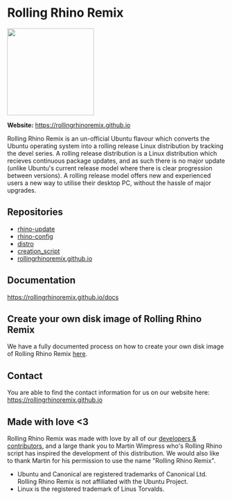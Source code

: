 # Rolling Rhino Remix

<img src="https://rollingrhinoremix.github.io/assets/images/favicon.png" width="200px" height="200px"/>

**Website:** https://rollingrhinoremix.github.io

Rolling Rhino Remix is an un-official Ubuntu flavour which converts the Ubuntu operating system into a rolling release Linux distribution by tracking the devel series. A rolling release distribution is a Linux distribution which recieves continuous package updates, and as such there is no major update (unlike Ubuntu's current release model where there is clear progression between versions). A rolling release model offers new and experienced users a new way to utilise their desktop PC, without the hassle of major upgrades.

## Repositories

- [rhino-update](https://github.com/rollingrhinoremix/rhino-update)
- [rhino-config](https://github.com/rollingrhinoremix/rhino-config)
- [distro](https://github.com/rollingrhinoremix/distro)
- [creation_script](https://github.com/rollingrhinoremix/creation_script)
- [rollingrhinoremix.github.io](https://github.com/rollingrhinoremix/rollingrhinoremix.github.io)

## Documentation

https://rollingrhinoremix.github.io/docs

## Create your own disk image of Rolling Rhino Remix

We have a fully documented process on how to create your own disk image of Rolling Rhino Remix [here](https://rollingrhinoremix.github.io/docs-create).

## Contact

You are able to find the contact information for us on our website here: https://rollingrhinoremix.github.io

## Made with love <3

Rolling Rhino Remix was made with love by all of our [developers & contributors](https://rollingrhinoremix.github.io/contributors.txt), and a large thank you to Martin Wimpress who's Rolling Rhino script has inspired the development of this distribution. We would also like to thank Martin for his permission to use the name "Rolling Rhino Remix".

- Ubuntu and Canonical are registered trademarks of Canonical Ltd. Rolling Rhino Remix is not affiliated with the Ubuntu Project.
- Linux is the registered trademark of Linus Torvalds.


